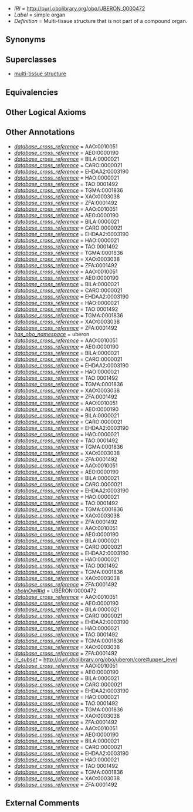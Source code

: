  * *IRI* = http://purl.obolibrary.org/obo/UBERON_0000472
 * *Label* = simple organ
 * *Definition* = Multi-tissue structure that is not part of a compound organ.

## Synonyms


## Superclasses

 * [multi-tissue structure](../../UBERON/81/UBERON_0000481.md)

## Equivalencies


## Other Logical Axioms


## Other Annotations

 * *[database_cross_reference](../../ef/oboInOwl#hasDbXref.md)* = AAO:0010051
 * *[database_cross_reference](../../ef/oboInOwl#hasDbXref.md)* = AEO:0000190
 * *[database_cross_reference](../../ef/oboInOwl#hasDbXref.md)* = BILA:0000021
 * *[database_cross_reference](../../ef/oboInOwl#hasDbXref.md)* = CARO:0000021
 * *[database_cross_reference](../../ef/oboInOwl#hasDbXref.md)* = EHDAA2:0003190
 * *[database_cross_reference](../../ef/oboInOwl#hasDbXref.md)* = HAO:0000021
 * *[database_cross_reference](../../ef/oboInOwl#hasDbXref.md)* = TAO:0001492
 * *[database_cross_reference](../../ef/oboInOwl#hasDbXref.md)* = TGMA:0001836
 * *[database_cross_reference](../../ef/oboInOwl#hasDbXref.md)* = XAO:0003038
 * *[database_cross_reference](../../ef/oboInOwl#hasDbXref.md)* = ZFA:0001492
 * *[database_cross_reference](../../ef/oboInOwl#hasDbXref.md)* = AAO:0010051
 * *[database_cross_reference](../../ef/oboInOwl#hasDbXref.md)* = AEO:0000190
 * *[database_cross_reference](../../ef/oboInOwl#hasDbXref.md)* = BILA:0000021
 * *[database_cross_reference](../../ef/oboInOwl#hasDbXref.md)* = CARO:0000021
 * *[database_cross_reference](../../ef/oboInOwl#hasDbXref.md)* = EHDAA2:0003190
 * *[database_cross_reference](../../ef/oboInOwl#hasDbXref.md)* = HAO:0000021
 * *[database_cross_reference](../../ef/oboInOwl#hasDbXref.md)* = TAO:0001492
 * *[database_cross_reference](../../ef/oboInOwl#hasDbXref.md)* = TGMA:0001836
 * *[database_cross_reference](../../ef/oboInOwl#hasDbXref.md)* = XAO:0003038
 * *[database_cross_reference](../../ef/oboInOwl#hasDbXref.md)* = ZFA:0001492
 * *[database_cross_reference](../../ef/oboInOwl#hasDbXref.md)* = AAO:0010051
 * *[database_cross_reference](../../ef/oboInOwl#hasDbXref.md)* = AEO:0000190
 * *[database_cross_reference](../../ef/oboInOwl#hasDbXref.md)* = BILA:0000021
 * *[database_cross_reference](../../ef/oboInOwl#hasDbXref.md)* = CARO:0000021
 * *[database_cross_reference](../../ef/oboInOwl#hasDbXref.md)* = EHDAA2:0003190
 * *[database_cross_reference](../../ef/oboInOwl#hasDbXref.md)* = HAO:0000021
 * *[database_cross_reference](../../ef/oboInOwl#hasDbXref.md)* = TAO:0001492
 * *[database_cross_reference](../../ef/oboInOwl#hasDbXref.md)* = TGMA:0001836
 * *[database_cross_reference](../../ef/oboInOwl#hasDbXref.md)* = XAO:0003038
 * *[database_cross_reference](../../ef/oboInOwl#hasDbXref.md)* = ZFA:0001492
 * *[has_obo_namespace](../../ce/oboInOwl#hasOBONamespace.md)* = uberon
 * *[database_cross_reference](../../ef/oboInOwl#hasDbXref.md)* = AAO:0010051
 * *[database_cross_reference](../../ef/oboInOwl#hasDbXref.md)* = AEO:0000190
 * *[database_cross_reference](../../ef/oboInOwl#hasDbXref.md)* = BILA:0000021
 * *[database_cross_reference](../../ef/oboInOwl#hasDbXref.md)* = CARO:0000021
 * *[database_cross_reference](../../ef/oboInOwl#hasDbXref.md)* = EHDAA2:0003190
 * *[database_cross_reference](../../ef/oboInOwl#hasDbXref.md)* = HAO:0000021
 * *[database_cross_reference](../../ef/oboInOwl#hasDbXref.md)* = TAO:0001492
 * *[database_cross_reference](../../ef/oboInOwl#hasDbXref.md)* = TGMA:0001836
 * *[database_cross_reference](../../ef/oboInOwl#hasDbXref.md)* = XAO:0003038
 * *[database_cross_reference](../../ef/oboInOwl#hasDbXref.md)* = ZFA:0001492
 * *[database_cross_reference](../../ef/oboInOwl#hasDbXref.md)* = AAO:0010051
 * *[database_cross_reference](../../ef/oboInOwl#hasDbXref.md)* = AEO:0000190
 * *[database_cross_reference](../../ef/oboInOwl#hasDbXref.md)* = BILA:0000021
 * *[database_cross_reference](../../ef/oboInOwl#hasDbXref.md)* = CARO:0000021
 * *[database_cross_reference](../../ef/oboInOwl#hasDbXref.md)* = EHDAA2:0003190
 * *[database_cross_reference](../../ef/oboInOwl#hasDbXref.md)* = HAO:0000021
 * *[database_cross_reference](../../ef/oboInOwl#hasDbXref.md)* = TAO:0001492
 * *[database_cross_reference](../../ef/oboInOwl#hasDbXref.md)* = TGMA:0001836
 * *[database_cross_reference](../../ef/oboInOwl#hasDbXref.md)* = XAO:0003038
 * *[database_cross_reference](../../ef/oboInOwl#hasDbXref.md)* = ZFA:0001492
 * *[database_cross_reference](../../ef/oboInOwl#hasDbXref.md)* = AAO:0010051
 * *[database_cross_reference](../../ef/oboInOwl#hasDbXref.md)* = AEO:0000190
 * *[database_cross_reference](../../ef/oboInOwl#hasDbXref.md)* = BILA:0000021
 * *[database_cross_reference](../../ef/oboInOwl#hasDbXref.md)* = CARO:0000021
 * *[database_cross_reference](../../ef/oboInOwl#hasDbXref.md)* = EHDAA2:0003190
 * *[database_cross_reference](../../ef/oboInOwl#hasDbXref.md)* = HAO:0000021
 * *[database_cross_reference](../../ef/oboInOwl#hasDbXref.md)* = TAO:0001492
 * *[database_cross_reference](../../ef/oboInOwl#hasDbXref.md)* = TGMA:0001836
 * *[database_cross_reference](../../ef/oboInOwl#hasDbXref.md)* = XAO:0003038
 * *[database_cross_reference](../../ef/oboInOwl#hasDbXref.md)* = ZFA:0001492
 * *[database_cross_reference](../../ef/oboInOwl#hasDbXref.md)* = AAO:0010051
 * *[database_cross_reference](../../ef/oboInOwl#hasDbXref.md)* = AEO:0000190
 * *[database_cross_reference](../../ef/oboInOwl#hasDbXref.md)* = BILA:0000021
 * *[database_cross_reference](../../ef/oboInOwl#hasDbXref.md)* = CARO:0000021
 * *[database_cross_reference](../../ef/oboInOwl#hasDbXref.md)* = EHDAA2:0003190
 * *[database_cross_reference](../../ef/oboInOwl#hasDbXref.md)* = HAO:0000021
 * *[database_cross_reference](../../ef/oboInOwl#hasDbXref.md)* = TAO:0001492
 * *[database_cross_reference](../../ef/oboInOwl#hasDbXref.md)* = TGMA:0001836
 * *[database_cross_reference](../../ef/oboInOwl#hasDbXref.md)* = XAO:0003038
 * *[database_cross_reference](../../ef/oboInOwl#hasDbXref.md)* = ZFA:0001492
 * *[oboInOwl#id](../../id/oboInOwl#id.md)* = UBERON:0000472
 * *[database_cross_reference](../../ef/oboInOwl#hasDbXref.md)* = AAO:0010051
 * *[database_cross_reference](../../ef/oboInOwl#hasDbXref.md)* = AEO:0000190
 * *[database_cross_reference](../../ef/oboInOwl#hasDbXref.md)* = BILA:0000021
 * *[database_cross_reference](../../ef/oboInOwl#hasDbXref.md)* = CARO:0000021
 * *[database_cross_reference](../../ef/oboInOwl#hasDbXref.md)* = EHDAA2:0003190
 * *[database_cross_reference](../../ef/oboInOwl#hasDbXref.md)* = HAO:0000021
 * *[database_cross_reference](../../ef/oboInOwl#hasDbXref.md)* = TAO:0001492
 * *[database_cross_reference](../../ef/oboInOwl#hasDbXref.md)* = TGMA:0001836
 * *[database_cross_reference](../../ef/oboInOwl#hasDbXref.md)* = XAO:0003038
 * *[database_cross_reference](../../ef/oboInOwl#hasDbXref.md)* = ZFA:0001492
 * *[in_subset](../../et/oboInOwl#inSubset.md)* = http://purl.obolibrary.org/obo/uberon/core#upper_level
 * *[database_cross_reference](../../ef/oboInOwl#hasDbXref.md)* = AAO:0010051
 * *[database_cross_reference](../../ef/oboInOwl#hasDbXref.md)* = AEO:0000190
 * *[database_cross_reference](../../ef/oboInOwl#hasDbXref.md)* = BILA:0000021
 * *[database_cross_reference](../../ef/oboInOwl#hasDbXref.md)* = CARO:0000021
 * *[database_cross_reference](../../ef/oboInOwl#hasDbXref.md)* = EHDAA2:0003190
 * *[database_cross_reference](../../ef/oboInOwl#hasDbXref.md)* = HAO:0000021
 * *[database_cross_reference](../../ef/oboInOwl#hasDbXref.md)* = TAO:0001492
 * *[database_cross_reference](../../ef/oboInOwl#hasDbXref.md)* = TGMA:0001836
 * *[database_cross_reference](../../ef/oboInOwl#hasDbXref.md)* = XAO:0003038
 * *[database_cross_reference](../../ef/oboInOwl#hasDbXref.md)* = ZFA:0001492
 * *[database_cross_reference](../../ef/oboInOwl#hasDbXref.md)* = AAO:0010051
 * *[database_cross_reference](../../ef/oboInOwl#hasDbXref.md)* = AEO:0000190
 * *[database_cross_reference](../../ef/oboInOwl#hasDbXref.md)* = BILA:0000021
 * *[database_cross_reference](../../ef/oboInOwl#hasDbXref.md)* = CARO:0000021
 * *[database_cross_reference](../../ef/oboInOwl#hasDbXref.md)* = EHDAA2:0003190
 * *[database_cross_reference](../../ef/oboInOwl#hasDbXref.md)* = HAO:0000021
 * *[database_cross_reference](../../ef/oboInOwl#hasDbXref.md)* = TAO:0001492
 * *[database_cross_reference](../../ef/oboInOwl#hasDbXref.md)* = TGMA:0001836
 * *[database_cross_reference](../../ef/oboInOwl#hasDbXref.md)* = XAO:0003038
 * *[database_cross_reference](../../ef/oboInOwl#hasDbXref.md)* = ZFA:0001492

## External Comments

